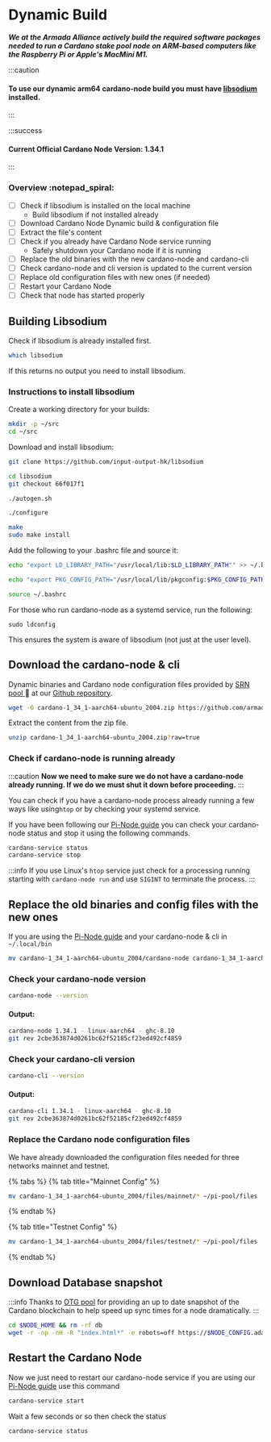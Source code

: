 # Dynamic Build

_**We at the Armada Alliance actively build the required software packages needed to run a Cardano stake pool node on ARM-based computers like the Raspberry Pi or Apple's MacMini M1.**_

:::caution
#### To use our dynamic arm64 cardano-node build you must have [libsodium](https://github.com/input-output-hk/libsodium) installed.
:::

:::success
#### Current Official Cardano Node Version: 1.34.1
:::

### Overview :notepad\_spiral:

* [ ] Check if libsodium is installed on the local machine
  * Build libsodium if not installed already
* [ ] Download Cardano Node Dynamic build & configuration file
* [ ] Extract the file's content
* [ ] Check if you already have Cardano Node service running
  * Safely shutdown your Cardano node if it is running
* [ ] Replace the old binaries with the new cardano-node and cardano-cli
* [ ] Check cardano-node and cli version is updated to the current version
* [ ] Replace old configuration files with new ones (if needed)
* [ ] Restart your Cardano Node
* [ ] Check that node has started properly

## Building Libsodium

Check if libsodium is already installed first.

```bash title=">_ Terminal"
which libsodium
```

If this returns no output you need to install libsodium.

### Instructions to install libsodium

Create a working directory for your builds:

```bash title=">_ Terminal"
mkdir -p ~/src
cd ~/src
```

Download and install libsodium:

```bash title=">_ Terminal"
git clone https://github.com/input-output-hk/libsodium
```

```bash title=">_ Terminal"
cd libsodium
git checkout 66f017f1
```

```bash title=">_ Terminal"
./autogen.sh
```

```bash title=">_ Terminal"
./configure
```

```bash title=">_ Terminal"
make
sudo make install
```

Add the following to your .bashrc file and source it:

```bash title=">_ Terminal"
echo "export LD_LIBRARY_PATH="/usr/local/lib:$LD_LIBRARY_PATH"" >> ~/.bashrc

echo "export PKG_CONFIG_PATH="/usr/local/lib/pkgconfig:$PKG_CONFIG_PATH"" >> ~/.bashrc

source ~/.bashrc
```

For those who run cardano-node as a systemd service, run the following:

```
sudo ldconfig
```

This ensures the system is aware of libsodium (not just at the user level).

## Download the cardano-node & cli

Dynamic binaries and Cardano node configuration files provided by [SRN pool ](https://armada-alliance.com/stake-pools/cc1b1c03798884c636703443a23b8d9e827d6c0417921600394198a0):pray: at our [Github repository](https://github.com/armada-alliance/cardano-node-binaries).

```bash title=">_ Terminal"
wget -O cardano-1_34_1-aarch64-ubuntu_2004.zip https://github.com/armada-alliance/cardano-node-binaries/blob/main/dynamic-binaries/1.34.1/cardano-1_34_1-aarch64-ubuntu_2004.zip?raw=true
```

Extract the content from the zip file.

```bash title=">_ Terminal"
unzip cardano-1_34_1-aarch64-ubuntu_2004.zip?raw=true
```

### Check if cardano-node is running already

:::caution
**Now we need to make sure we do not have a cardano-node already running. If we do we must shut it down before proceeding.**
:::

You can check if you have a cardano-node process already running a few ways like using`htop` or by checking your systemd service.

If you have been following our [Pi-Node guide](../pi-pool-tutorial/) you can check your cardano-node status and stop it using the following commands.

```bash title=">_ Terminal"
cardano-service status
cardano-service stop
```

:::info
If you use Linux's `htop` service just check for a processing running starting with `cardano-node run` and use `SIGINT` to terminate the process.
:::

## Replace the old binaries and config files with the new ones

If you are using the [Pi-Node guide](../pi-pool-tutorial/) and your cardano-node & cli in `~/.local/bin`

```bash title=">_ Terminal"
mv cardano-1_34_1-aarch64-ubuntu_2004/cardano-node cardano-1_34_1-aarch64-ubuntu_2004/cardano-cli ~/.local/bin
```

### Check your cardano-node version

```bash title=">_ Terminal"
cardano-node --version
```

#### Output:

```bash title=">_ Terminal"
cardano-node 1.34.1 - linux-aarch64 - ghc-8.10
git rev 2cbe363874d0261bc62f52185cf23ed492cf4859
```

### Check your cardano-cli version

```bash title=">_ Terminal"
cardano-cli --version
```

#### Output:

```bash title=">_ Terminal"
cardano-cli 1.34.1 - linux-aarch64 - ghc-8.10
git rev 2cbe363874d0261bc62f52185cf23ed492cf4859
```

### Replace the Cardano node configuration files

We have already downloaded the configuration files needed for three networks mainnet and testnet.

{% tabs %}
{% tab title="Mainnet Config" %}
```bash title=">_ Terminal"
mv cardano-1_34_1-aarch64-ubuntu_2004/files/mainnet/* ~/pi-pool/files
```
{% endtab %}

{% tab title="Testnet Config" %}
```bash title=">_ Terminal"
mv cardano-1_34_1-aarch64-ubuntu_2004/files/testnet/* ~/pi-pool/files
```
{% endtab %}

## Download Database snapshot

:::info
Thanks to [OTG pool](https://armada-alliance.com/stake-pools/c825168836c5bf850dec38567eb4771c2e03eea28658ff291df768ae) for providing an up to date  snapshot of the Cardano blockchain to help speed up sync times for a node dramatically.
:::

```bash title=">_ Terminal"
cd $NODE_HOME && rm -rf db
wget -r -np -nH -R "index.html*" -e robots=off https://$NODE_CONFIG.adamantium.online/db/
```

## Restart the Cardano Node

Now we just need to restart our cardano-node service if you are using our [Pi-Node guide](../pi-pool-tutorial/) use this command

```bash title=">_ Terminal"
cardano-service start
```

Wait a few seconds or so then check the status

```bash title=">_ Terminal"
cardano-service status
```
